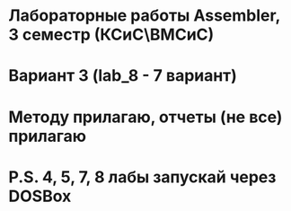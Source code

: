 # Лабораторные работы Assembler, 3 семестр (КСиС\ВМСиС)
# Вариант 3 (lab_8 - 7 вариант)

# Методу прилагаю, отчеты (не все) прилагаю
# P.S. 4, 5, 7, 8 лабы запускай через DOSBox
